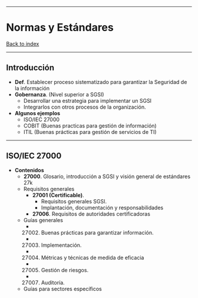 
---
# Normas y Estándares

[Back to index](../README.md)

---
## Introducción
- **Def**. Establecer proceso sistematizado para garantizar la Seguridad de la información
- **Gobernanza**. (Nivel superior a SGSI)
	- Desarrollar una estrategia para implementar un SGSI
	- Integrarlos con otros procesos de la organización.
- **Algunos ejemplos**
	- ISO/IEC 27000
	- COBIT (Buenas practicas para gestión de información)
	- ITIL (Buenas prácticas para gestión de servicios de TI)
---
## ISO/IEC 27000
- **Contenidos**
	- **27000**. Glosario, introducción a SGSI y visión general de estándares 27k
	- Requisitos generales
		- **27001 (Certificable)**.
			- Requisitos generales SGSI.
			- Implantación, documentación y responsabilidades
		- **27006**. Requisitos de autoridades certificadoras
	- Guías generales
		- 27002. Buenas prácticas para garantizar información.
		- 27003. Implementación.
		- 27004. Métricas y técnicas de medida de eficacia
		- 27005. Gestión de riesgos.
		- 27007. Auditoría.
	- Guías para sectores específicos 

